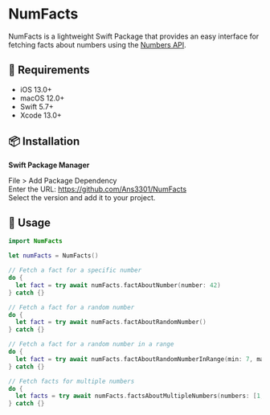 # NumFacts
NumFacts is a lightweight Swift Package that provides an easy interface for fetching facts about numbers using the [Numbers API](http://numbersapi.com/).

## 🧰 Requirements

- iOS 13.0+
- macOS 12.0+
- Swift 5.7+
- Xcode 13.0+

## 📦 Installation

**Swift Package Manager**

File > Add Package Dependency  
Enter the URL: https://github.com/Ans3301/NumFacts  
Select the version and add it to your project.

## 🚀 Usage

```swift
import NumFacts

let numFacts = NumFacts()

// Fetch a fact for a specific number
do {
  let fact = try await numFacts.factAboutNumber(number: 42)
} catch {}

// Fetch a fact for a random number
do {
  let fact = try await numFacts.factAboutRandomNumber()
} catch {}

// Fetch a fact for a random number in a range
do {
  let fact = try await numFacts.factAboutRandomNumberInRange(min: 7, max: 29)
} catch {}

// Fetch facts for multiple numbers
do {
  let facts = try await numFacts.factsAboutMultipleNumbers(numbers: [1, 12, 45])
} catch {}

